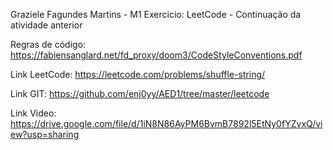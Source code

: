 Graziele Fagundes Martins - M1
Exercicio: LeetCode - Continuação da atividade anterior

Regras de código: https://fabiensanglard.net/fd_proxy/doom3/CodeStyleConventions.pdf

Link LeetCode: https://leetcode.com/problems/shuffle-string/

Link GIT: https://github.com/enj0yy/AED1/tree/master/leetcode

Link Video: https://drive.google.com/file/d/1iN8N86AyPM6BvmB7892l5EtNy0fYZvxQ/view?usp=sharing
